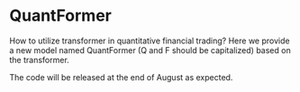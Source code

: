 # QuantFormer
How to utilize transformer in quantitative financial trading? Here we provide a new model named QuantFormer (Q and F should be capitalized)  based on the transformer. 

The code will be released at the end of August as expected.
